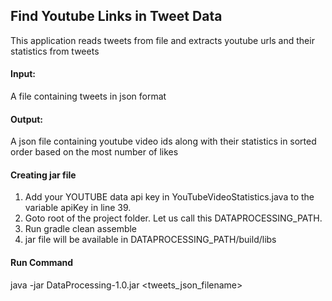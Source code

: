## Find Youtube Links in Tweet Data

This application reads tweets from file and extracts youtube urls and their statistics from tweets

#### Input: 
A file containing tweets in json format
#### Output: 
A json file containing youtube video ids along with their statistics in sorted order based on the most number of likes

#### Creating jar file
1. Add your YOUTUBE data api key in YouTubeVideoStatistics.java to the variable apiKey in line 39.
2. Goto root of the project folder. Let us call this DATAPROCESSING_PATH.
3. Run gradle clean assemble
4. jar file will be available in  DATAPROCESSING_PATH/build/libs

#### Run Command
java -jar DataProcessing-1.0.jar \<tweets_json_filename\>
